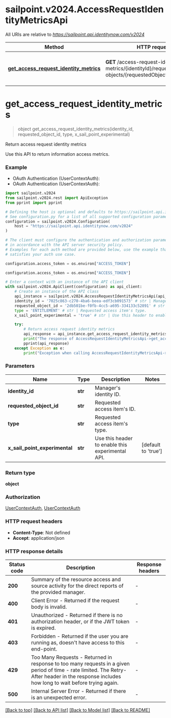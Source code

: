 # sailpoint.v2024.AccessRequestIdentityMetricsApi

All URIs are relative to *https://sailpoint.api.identitynow.com/v2024*

Method | HTTP request | Description
------------- | ------------- | -------------
[**get_access_request_identity_metrics**](AccessRequestIdentityMetricsApi.md#get_access_request_identity_metrics) | **GET** /access-request-identity-metrics/{identityId}/requested-objects/{requestedObjectId}/type/{type} | Return access request identity metrics


# **get_access_request_identity_metrics**
> object get_access_request_identity_metrics(identity_id, requested_object_id, type, x_sail_point_experimental)

Return access request identity metrics

Use this API to return information access metrics.

### Example

* OAuth Authentication (UserContextAuth):
* OAuth Authentication (UserContextAuth):

```python
import sailpoint.v2024
from sailpoint.v2024.rest import ApiException
from pprint import pprint

# Defining the host is optional and defaults to https://sailpoint.api.identitynow.com/v2024
# See configuration.py for a list of all supported configuration parameters.
configuration = sailpoint.v2024.Configuration(
    host = "https://sailpoint.api.identitynow.com/v2024"
)

# The client must configure the authentication and authorization parameters
# in accordance with the API server security policy.
# Examples for each auth method are provided below, use the example that
# satisfies your auth use case.

configuration.access_token = os.environ["ACCESS_TOKEN"]

configuration.access_token = os.environ["ACCESS_TOKEN"]

# Enter a context with an instance of the API client
with sailpoint.v2024.ApiClient(configuration) as api_client:
    # Create an instance of the API class
    api_instance = sailpoint.v2024.AccessRequestIdentityMetricsApi(api_client)
    identity_id = '7025c863-c270-4ba6-beea-edf3cb091573' # str | Manager's identity ID.
    requested_object_id = '2db501be-f0fb-4cc5-a695-334133c52891' # str | Requested access item's ID.
    type = 'ENTITLEMENT' # str | Requested access item's type.
    x_sail_point_experimental = 'true' # str | Use this header to enable this experimental API. (default to 'true')

    try:
        # Return access request identity metrics
        api_response = api_instance.get_access_request_identity_metrics(identity_id, requested_object_id, type, x_sail_point_experimental)
        print("The response of AccessRequestIdentityMetricsApi->get_access_request_identity_metrics:\n")
        pprint(api_response)
    except Exception as e:
        print("Exception when calling AccessRequestIdentityMetricsApi->get_access_request_identity_metrics: %s\n" % e)
```



### Parameters


Name | Type | Description  | Notes
------------- | ------------- | ------------- | -------------
 **identity_id** | **str**| Manager&#39;s identity ID. | 
 **requested_object_id** | **str**| Requested access item&#39;s ID. | 
 **type** | **str**| Requested access item&#39;s type. | 
 **x_sail_point_experimental** | **str**| Use this header to enable this experimental API. | [default to &#39;true&#39;]

### Return type

**object**

### Authorization

[UserContextAuth](../README.md#UserContextAuth), [UserContextAuth](../README.md#UserContextAuth)

### HTTP request headers

 - **Content-Type**: Not defined
 - **Accept**: application/json

### HTTP response details

| Status code | Description | Response headers |
|-------------|-------------|------------------|
**200** | Summary of the resource access and source activity for the direct reports of the provided manager. |  -  |
**400** | Client Error - Returned if the request body is invalid. |  -  |
**401** | Unauthorized - Returned if there is no authorization header, or if the JWT token is expired. |  -  |
**403** | Forbidden - Returned if the user you are running as, doesn&#39;t have access to this end-point. |  -  |
**429** | Too Many Requests - Returned in response to too many requests in a given period of time - rate limited. The Retry-After header in the response includes how long to wait before trying again. |  -  |
**500** | Internal Server Error - Returned if there is an unexpected error. |  -  |

[[Back to top]](#) [[Back to API list]](../README.md#documentation-for-api-endpoints) [[Back to Model list]](../README.md#documentation-for-models) [[Back to README]](../README.md)

